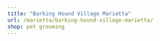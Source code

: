 ```yaml
---
title: "Barking Hound Village Marietta"
url: /marietta/barking-hound-village-marietta/
shop: pet grooming
---
```

